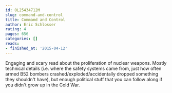 ```yaml
---
id: OL25434712M
slug: command-and-control
title: Command and Control
author: Eric Schlosser
rating: 4
pages: 656
categories: []
reads:
- finished_at: '2015-04-12'
---
```

Engaging and scary read about the proliferation of nuclear weapons. Mostly technical details (i.e. where the safety systems came from, just how often armed B52 bombers crashed/exploded/accidentally dropped something they shouldn't have), but enough political stuff that you can follow along if you didn't grow up in the Cold War.
